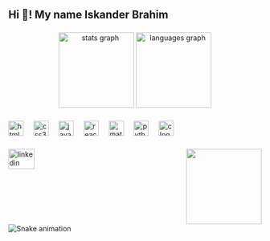 <h2 align="left">Hi 👋! My name Iskander Brahim</h2>

###

<div align="center">
  <img src="https://github-readme-stats.vercel.app/api?username=Brahim-Iskander&hide_title=false&hide_rank=false&show_icons=true&include_all_commits=true&count_private=true&disable_animations=false&theme=dracula&locale=en&hide_border=false" height="150" alt="stats graph"  />
  <img src="https://github-readme-stats.vercel.app/api/top-langs?username=Brahim-Iskander&locale=en&hide_title=false&layout=compact&card_width=320&langs_count=5&theme=dracula&hide_border=false" height="150" alt="languages graph"  />
</div>

###

<div align="left">
  <img src="https://cdn.jsdelivr.net/gh/devicons/devicon/icons/html5/html5-original.svg" height="30" alt="html5 logo"  />
  <img width="12" />
  <img src="https://cdn.jsdelivr.net/gh/devicons/devicon/icons/css3/css3-original.svg" height="30" alt="css3 logo"  />
  <img width="12" />
  <img src="https://cdn.jsdelivr.net/gh/devicons/devicon/icons/javascript/javascript-original.svg" height="30" alt="javascript logo"  />
  <img width="12" />
  <img src="https://cdn.jsdelivr.net/gh/devicons/devicon/icons/react/react-original.svg" height="30" alt="react logo"  />
  <img width="12" />
  <img src="https://cdn.jsdelivr.net/gh/devicons/devicon/icons/materialui/materialui-original.svg" height="30" alt="materialui logo"  />
  <img width="12" />
  <img src="https://cdn.jsdelivr.net/gh/devicons/devicon/icons/python/python-original.svg" height="30" alt="python logo"  />
  <img width="12" />
  <img src="https://cdn.jsdelivr.net/gh/devicons/devicon/icons/c/c-original.svg" height="30" alt="c logo"  />
</div>

###

<img align="right" height="150" src="https://camo.githubusercontent.com/1d3bc512cb2b584499d6eb55291cd09ab3f626f4a6d58efd5cb016085f6b1cb2/68747470733a2f2f6d65646961312e67697068792e636f6d2f6d656469612f6247677363356d576f727966674b427831752f323030772e6769663f6369643d366330396239353233666767707a75686c636e6e77396c64636162717a31793569783067637773677a797764663268342665703d76315f676966735f736561726368267269643d323030772e6769662663743d67"  />

###

<div align="left">
  <a href="https://github.com/Brahim-Iskander" target="_blank">
    <img src="https://raw.githubusercontent.com/maurodesouza/profile-readme-generator/master/src/assets/icons/social/linkedin/default.svg" width="52" height="40" alt="linkedin logo"  />
  </a>
</div>

###

<br clear="both">

<img src="https://raw.githubusercontent.com/Brahim-Iskander/Brahim-Iskander/output/snake.svg" alt="Snake animation" />

###
